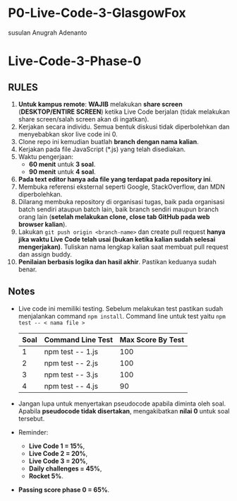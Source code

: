 # P0-Live-Code-3-GlasgowFox
susulan Anugrah Adenanto

# Live-Code-3-Phase-0

## RULES

1. **Untuk kampus remote**: **WAJIB** melakukan **share screen** (**DESKTOP/ENTIRE SCREEN**) ketika Live Code berjalan (tidak melakukan share screen/salah screen akan di ingatkan).
1. Kerjakan secara individu. Semua bentuk diskusi tidak diperbolehkan dan menyebabkan skor live code ini 0.
1. Clone repo ini kemudian buatlah **branch dengan nama kalian**.
1. Kerjakan pada file JavaScript (*.js) yang telah disediakan.
1. Waktu pengerjaan:
   - **60 menit** untuk **3 soal**.
   - **90 menit** untuk **4 soal**.
1. **Pada text editor hanya ada file yang terdapat pada repository ini**.
1. Membuka referensi eksternal seperti Google, StackOverflow, dan MDN diperbolehkan.
1. Dilarang membuka repository di organisasi tugas, baik pada organisasi batch sendiri ataupun batch lain, baik branch sendiri maupun branch orang lain (**setelah melakukan clone, close tab GitHub pada web browser kalian**).
1. Lakukan `git push origin <branch-name>` dan create pull request **hanya jika waktu Live Code telah usai (bukan ketika kalian sudah selesai mengerjakan)**. Tuliskan nama lengkap kalian saat membuat pull request dan assign buddy.
1. **Penilaian berbasis logika dan hasil akhir**. Pastikan keduanya sudah benar.

## Notes

- Live code ini memiliki testing. Sebelum melakukan test pastikan sudah menjalankan command `npm install`. Command line untuk test yaitu `npm test -- < nama file >`

  | Soal | Command Line Test | Max Score By Test |
  | ---- | ----------------- | ----------------- |
  | 1    | npm test -- 1.js  | 100               |
  | 2    | npm test -- 2.js  | 100               |
  | 3    | npm test -- 3.js  | 100               |
  | 4    | npm test -- 4.js  | 90                |

- Jangan lupa untuk menyertakan pseudocode apabila diminta oleh soal. Apabila **pseudocode tidak disertakan**, mengakibatkan **nilai 0** untuk soal tersebut.
- Reminder:
  - **Live Code 1 = 15%**,
  - **Live Code 2 = 20%**,
  - **Live Code 3 = 20%**,
  - **Daily challenges = 45%**,
  - **Rocket 5%**.
- **Passing score phase 0 = 65%**.
